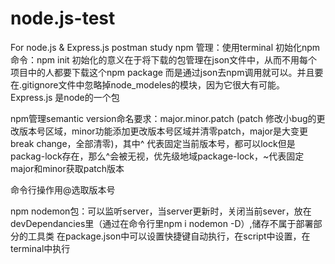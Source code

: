 # node.js-test
For node.js &amp; Express.js postman study
npm 管理：使用terminal 初始化npm 命令：npm init
初始化的意义在于将下载的包管理在json文件中，从而不用每个项目中的人都要下载这个npm package 而是通过json去npm调用就可以。并且要在.gitignore文件中忽略掉node_modeles的模块，因为它很大有可能。Express.js 是node的一个包

npm管理semantic version命名要求：major.minor.patch (patch 修改小bug的更改版本号区域，minor功能添加更改版本号区域并清零patch，major是大变更break change，全部清零)，其中^ 代表固定当前版本号，都可以lock但是packag-lock存在，那么^会被无视，优先级地域package-lock，~代表固定major和minor获取patch版本

命令行操作用@选取版本号

npm nodemon包：可以监听server，当server更新时，关闭当前sever，放在devDependancies里（通过在命令行里npm i nodemon -D）,储存不属于部署部分的工具类
在package.json中可以设置快捷键自动执行，在script中设置，在terminal中执行